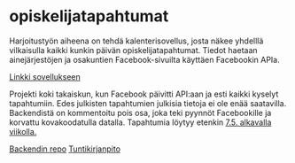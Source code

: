 # opiskelijatapahtumat
Harjoitustyön aiheena on tehdä kalenterisovellus, josta näkee yhdelllä vilkaisulla kaikki kunkin päivän opiskelijatapahtumat. Tiedot haetaan ainejärjestöjen ja osakuntien Facebook-sivuilta käyttäen Facebookin APIa.

[Linkki sovellukseen](http://opiskelijatapahtumat.herokuapp.com)

Projekti koki takaiskun, kun Facebook päivitti API:aan ja esti kaikki kyselyt tapahtumiin. Edes julkisten tapahtumien julkisia tietoja ei ole enää saatavilla. Backendistä on kommentoitu pois osa, joka teki pyynnöt Facebookille ja korvattu kovakoodatulla datalla. Tapahtumia löytyy etenkin [7.5. alkavalla viikolla.](http://opiskelijatapahtumat.herokuapp.com/week/2018-05-07?comb=or)

[Backendin repo](https://github.com/hanninev/opiskelijatapahtumat-backend)
[Tuntikirjanpito](https://github.com/hanninev/opiskelijatapahtumat/blob/master/Tuntikirjanpito.md)
